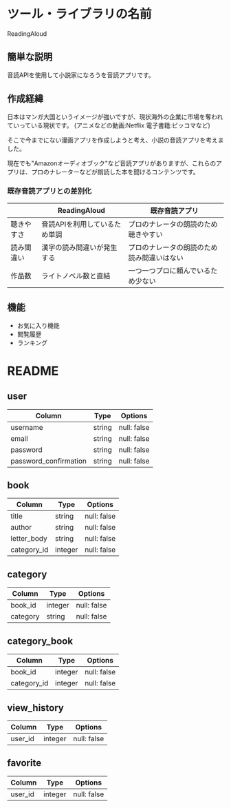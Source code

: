 # ツール・ライブラリの名前

ReadingAloud

## 簡単な説明

音読APIを使用して小説家になろうを音読アプリです。

## 作成経緯

日本はマンガ大国というイメージが強いですが、現状海外の企業に市場を奪われていっている現状です。
(アニメなどの動画:Netflix 電子書籍:ピッコマなど)

そこで今までにない漫画アプリを作成しようと考え、小説の音読アプリを考えました。

現在でも"Amazonオーディオブック"など音読アプリがありますが、これらのアプリは、プロのナレーターなどが朗読した本を聞けるコンテンツです。

### 既存音読アプリとの差別化
||ReadingAloud|既存音読アプリ|
|---|---|---|
|聴きやすさ|音読APIを利用しているため単調|プロのナレータの朗読のため聴きやすい|
|読み間違い|漢字の読み間違いが発生する|プロのナレータの朗読のため読み間違いはない|
|作品数|ライトノベル数と直結|一つ一つプロに頼んでいるため少ない|

## 機能
- お気に入り機能
- 閲覧履歴
- ランキング


# README

## user
| Column | Type | Options|
| --- | --- | --- |
| username   | string | null: false |
| email                | string | null: false |
| password   | string | null: false |
| password_confirmation| string | null: false |

## book
| Column  | Type   | Options |
| --- | --- | --- |
|title|string|null: false|
|author|string|null: false|
|letter_body|string|null: false|
| category_id | integer | null: false |

## category
| Column  | Type   | Options |
| --- | --- | --- |
| book_id | integer | null: false |
|category|string|null: false|

## category_book
| Column  | Type   | Options |
| --- | --- | --- |
| book_id | integer | null: false |
| category_id | integer | null: false |

## view_history
| Column  | Type   | Options |
| --- | --- | --- |
| user_id | integer | null: false |


## favorite
| Column  | Type   | Options |
| --- | --- | --- |
| user_id | integer | null: false |